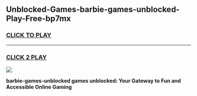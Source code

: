 
## Unblocked-Games-barbie-games-unblocked-Play-Free-bp7mx
<h3>
<a href="https://premium76.site?title=barbie-games-unblocked&ref=18A1">CLICK TO PLAY</a></h3>
<hr>

<h3>
<a href="https://premium76.site?title=barbie-games-unblocked&ref=18A1">CLICK 2 PLAY</a>
  
</h3>

<a href="https://premium76.site?title=barbie-games-unblocked&ref=18A1"><img src="https://clearcache.store/games.png"></a>


**barbie-games-unblocked games unblocked: Your Gateway to Fun and Accessible Online Gaming**
